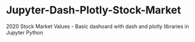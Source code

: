 # Jupyter-Dash-Plotly-Stock-Market

2020 Stock Market Values - Basic dashoard with dash and plotly libraries in Jupyter Python
